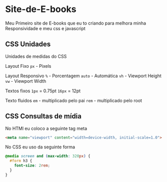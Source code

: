 # Site-de-E-books
Meu Primeiro site de E-books que eu to criando para melhora minha Responsividade e meu css e javascript 


## CSS Unidades

Unidades de medidas do CSS

Layout Fixo
`px` - Pixels

Layout Responsivo
`%` - Porcentagem
`auto` - Automática
`vh` - Viewport Height
`vw` - Viewport Width

Textos fixos
`1px` = 0.75pt
`16px` = 12pt

Texto fluidos
`em` - multiplicado pelo pai 
`rem` - multiplicado pelo root

## CSS Consultas de mídia 

No HTMl eu coloco a seguinte tag meta

```html
<meta name="viewport" content="width=device-width, initial-scale=1.0">
```

No CSS eu uso da seguinte forma

```css
@media screen and (max-width: 320px) {
  #form h3 {
    font-size: 2rem;
  }
}
```

